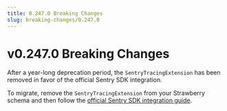 ```yaml
---
title: 0.247.0 Breaking Changes
slug: breaking-changes/0.247.0
---
```


# v0.247.0 Breaking Changes

After a year-long deprecation period, the `SentryTracingExtension` has been
removed in favor of the official Sentry SDK integration.

To migrate, remove the `SentryTracingExtension` from your Strawberry schema and
then follow the
[official Sentry SDK integration guide](https://docs.sentry.io/platforms/python/integrations/strawberry/).
